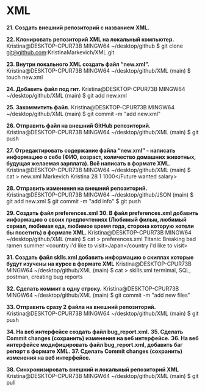 # XML


 **21. Создать внешний репозиторий c названием XML.** 

 **22. Клонировать репозиторий XML на локальный компьютер.**
 Kristina@DESKTOP-CPUR73B MINGW64 ~/desktop/github
$ git clone git@github.com:KristinaMarkevich/XML.git


 **23. Внутри локального XML создать файл “new.xml”.**
Kristina@DESKTOP-CPUR73B MINGW64 ~/desktop/github/XML (main)
$ touch new.xml

 **24. Добавить файл под гит.**
Kristina@DESKTOP-CPUR73B MINGW64 ~/desktop/github/XML (main)
$ git add new.xml


 **25. Закоммитить файл.**
Kristina@DESKTOP-CPUR73B MINGW64 ~/desktop/github/XML (main)
$ git commit -m "add new.xml"

 **26. Отправить файл на внешний GitHub репозиторий.**
Kristina@DESKTOP-CPUR73B MINGW64 ~/desktop/github/XML (main)
$ git push

 **27. Отредактировать содержание файла “new.xml” - написать информацию о себе (ФИО, возраст, количество домашних животных, будущая желаемая зарплата). Всё написать в формате XML.**
Kristina@DESKTOP-CPUR73B MINGW64 ~/desktop/github/XML (main)
$ cat > new.xml
<Info>
 <Surname>Markevich</Surname>
 <Name>Kristina</Name>
 <Age>28</Age>
 <Cat>1</Cat>
 <Future wanted salary>1000</Future wanted salary>
</Info>

 **28. Отправить изменения на внешний репозиторий.**
Kristina@DESKTOP-CPUR73B MINGW64 ~/desktop/github/JSON (main)
$ git add new.xml
$ git commit -m "add info"
$ git push

 **29. Создать файл preferences.xml**
 **30. В файл preferences.xml добавить информацию о своих предпочтениях (Любимый фильм, любимый сериал, любимая еда, любимое время года, сторона которую хотели бы посетить) в формате XML.**
Kristina@DESKTOP-CPUR73B MINGW64 ~/desktop/github/XML (main)
$ cat > preferences.xml
<preferences>
 <movie>Titanic</movie>
 <TV-Show>Breaking bad</TV-Show>
 <food>ramen</food>
 <season>summer</season>
 <country i'd like to visit>Japan</country i'd like to visit>
</preferences>

 **31. Создать файл sklls.xml добавить информацию о скиллах которые будут изучены на курсе в формате XML**
Kristina@DESKTOP-CPUR73B MINGW64 ~/desktop/github/XML (main)
$ cat > skills.xml
<skills>termimal, SQL, postman, creating bug reports</skills>

 **32. Сделать коммит в одну строку.**
Kristina@DESKTOP-CPUR73B MINGW64 ~/desktop/github/XML (main)
$ git commit -m "add new files"

 **33. Отправить сразу 2 файла на внешний репозиторий.**
Kristina@DESKTOP-CPUR73B MINGW64 ~/desktop/github/XML (main)
$ git push

 **34. На веб интерфейсе создать файл bug_report.xml.**
 **35. Сделать Commit changes (сохранить) изменения на веб интерфейсе.**
 **36. На веб интерфейсе модифицировать файл bug_report.xml, добавить баг репорт в формате XML.**
 **37. Сделать Commit changes (сохранить) изменения на веб интерфейсе.**

 **38. Синхронизировать внешний и локальный репозиторий XML**
Kristina@DESKTOP-CPUR73B MINGW64 ~/desktop/github/XML (main)
$ git pull

